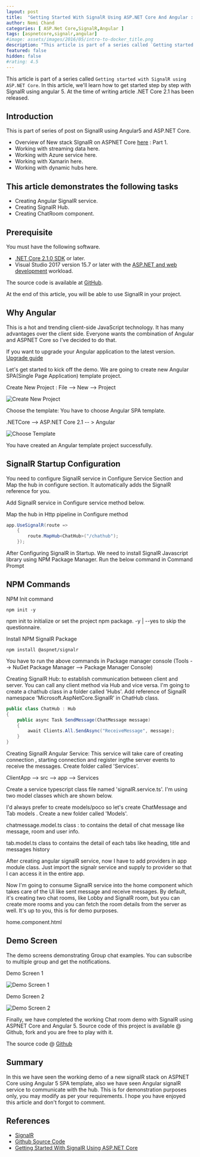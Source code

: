 ```yaml
---
layout: post
title:  "Getting Started With SignalR Using ASP.NET Core And Angular : Part 2"
author: Nemi Chand
categories: [ ASP.Net Core,SignalR,Angular ]
tags: [aspnetcore,signalr,angular]
#image: assets/images/2016/05/intro-to-docker_title.png
description: "This article is part of a series called `Getting started with SignalR using ASP.NET Core`. In this article, we'll learn how to get started step by step with SignalR using angular 5. At the time of writing article .NET Core 2.1 has been released."
featured: false
hidden: false
#rating: 4.5
---
```



This article is part of a series called `Getting started with SignalR using ASP.NET Core`. In this article, we'll learn how to get started step by step with SignalR using angular 5. At the time of writing article .NET Core 2.1 has been released.

## Introduction

This is part of series of post on SignalR using Angular5 and ASP.NET Core.

* Overview of New stack SIgnalR on ASPNET Core [here]({{site.baseUrl}}/getting-started-with-signalr-using-aspnet-core) : Part 1.
* Working with streaming data here.
* Working with Azure service here.
* Working with Xamarin here.
* Working with dynamic hubs here.

## This article demonstrates the following tasks

* Creating Angular SignalR service.
* Creating SignalR Hub.
* Creating ChatRoom component.

## Prerequisite

You must have the following software.

* [.NET Core 2.1.0 SDK](https://www.microsoft.com/net/download/dotnet-core/sdk-2.1.300) or later.
* Visual Studio 2017 version 15.7 or later with the [ASP.NET and web development](https://www.visualstudio.com/downloads/) workload.

The source code is available at [GitHub](https://github.com/nemi-chand/ASPNETCore-SignalR-Angular-TypeScript).

At the end of this article, you will be able to use SignalR in your project.

## Why Angular

This is a hot and trending client-side JavaScript technology. It has many advantages over the client side. Everyone wants the combination of Angular and ASPNET Core so I've decided to do that.

If you want to upgrade your Angular application to the latest version. [Upgrade guide](https://update.angular.io/)

Let's get started to kick off the demo. We are going to create new Angular SPA(Single Page Application) template project.

Create New Project : File --> New --> Project

![Create New Project]({{site.baseUrl}}/assets/images/2018/06/SignalR-Angular_Choose-Project.jpg)

Choose the template: You have to choose Angular SPA template.

.NETCore --> ASP.NET Core 2.1 -- > Angular

![Choose Template]({{site.baseUrl}}/assets/images/2018/06/SignalR-Angular_Choose-Template.jpg)

You have created an Angular template project successfully. 

## SignalR Startup Configuration

You need to configure SignalR service in Configure Service Section and Map the hub in configure section. It automatically adds the SignalR reference for you.

Add SignalR service in Configure service method below.

<script src="https://gist.github.com/nemi-chand/1638c9aaaccc3dc2e8f9b514d65f14f1.js"></script>

Map the hub in Http pipeline in Configure method

```csharp
app.UseSignalR(route =>
    {  
        route.MapHub<ChatHub>("/chathub");  
    });
```

After Configuring SignalR in Startup. We need to install SignalR Javascript library using NPM Package Manager. Run the below command in Command Prompt

## NPM Commands

NPM Init command

`npm init -y`

npm init to initialize or set the project npm package. -y | --yes to skip the questionnaire.

Install NPM SignalR Package

`npm install @aspnet/signalr`

You have to run the above commands in Package manager console (Tools --> NuGet Package Manager --> Package Manager Console)

Creating SignalR Hub: to establish communication between client and server. You can call any client method via Hub and vice versa. I'm going to create a chathub class in a folder called 'Hubs'. Add reference of SignalR namespace 'Microsoft.AspNetCore.SignalR' in ChatHub class.

```csharp
public class ChatHub : Hub  
{  
    public async Task SendMessage(ChatMessage message)  
    {  
        await Clients.All.SendAsync("ReceiveMessage", message);  
    }  
}
```

Creating SignalR Angular Service: This service will take care of creating connection , starting connection and register ingthe server events to receive the messages. Create folder called 'Services'.

ClientApp --> src --> app --> Services

Create a service typescript class file named 'signalR.service.ts'. I'm using two model classes which are shown below.

<script src="https://gist.github.com/nemi-chand/fd38cf1488f188691c0c81c6ebe6f25f.js"></script>

I'd always prefer to create models/poco so let's create ChatMessage and Tab models . Create a new folder called 'Models'.

chatmessage.model.ts class : to contains the detail of chat message like message, room and user info.

<script src="https://gist.github.com/nemi-chand/41408fd8392f93d3cd1a2ea0a3ed88c6.js"></script>

tab.model.ts class to contains the detail of each tabs like heading, title and messages history

<script src="https://gist.github.com/nemi-chand/85a11623ca30806e06f4c1aa2dbdd371.js"></script>

After creating angular signalR service, now I have to add  providers in app module class. Just import the signalr service and supply to provider so that I can access it in the entire app.

Now I'm going to consume SignalR service into the home component which takes care of the UI like sent message and receive messages. By default, it's creating two chat rooms, like Lobby and SignalR room, but you can create more rooms and you can fetch the room details from the server as well. It's up to you, this is for demo purposes.

<script src="https://gist.github.com/nemi-chand/327d14d9d9d54209cba544d844514113.js"></script>

home.component.html

<script src="https://gist.github.com/nemi-chand/844a907045beb628af1c5ef6e12be186.js"></script>

## Demo Screen

The demo screens demonstrating Group chat examples. You can subscribe to multiple group and get the notifications.

Demo Screen 1

![Demo Screen 1]({{site.baseUrl}}/assets/images/2018/06/SignalR-Angular_Demo1.jpg)

Demo Screen 2

![Demo Screen 2]({{site.baseUrl}}/assets/images/2018/06/SignalR-Angular_Demo2.jpg)

Finally, we have completed the working Chat room demo with SignalR using ASPNET Core and Angular 5. Source code of this project is available @ Github, fork and you are free to play with it.

The source code @ [Github](https://github.com/nemi-chand/ASPNETCore-SignalR-Angular-TypeScript)

## Summary

In this we have seen the working demo of a new signalR stack on ASPNET Core using Angular 5 SPA template, also we have seen Angular signalR service to communicate with the hub. This is for demonstration purposes only, you may modify as per your requirements. I hope you have enjoyed this article and don't forgot to comment.

## References

* [SignalR](https://docs.microsoft.com/en-us/aspnet/core/signalr)
* [Github Source Code](https://github.com/nemi-chand/ASPNETCore-SignalR-Angular-TypeScript)
* [Getting Started With SignalR Using ASP.NET Core]({{site.baseUrl}}/getting-started-with-signalr-using-aspnet-core)
